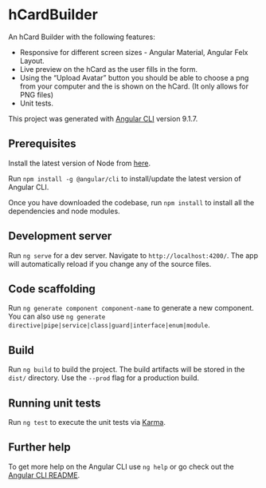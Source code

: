 # hCardBuilder

An hCard Builder with the following features:
- Responsive for different screen sizes - Angular Material, Angular Felx Layout.
- Live preview on the hCard as the user fills in the form.
- Using the “Upload Avatar” button you should be able to choose a png from your computer and the is shown on the hCard. (It only allows for PNG files)
- Unit tests.

This project was generated with [Angular CLI](https://github.com/angular/angular-cli) version 9.1.7.

## Prerequisites

Install the latest version of Node from [here](https://nodejs.org).

Run `npm install -g @angular/cli` to install/update the latest version of Angular CLI.

Once you have downloaded the codebase, run `npm install` to install all the dependencies and node modules.

## Development server

Run `ng serve` for a dev server. Navigate to `http://localhost:4200/`. The app will automatically reload if you change any of the source files.

## Code scaffolding

Run `ng generate component component-name` to generate a new component. You can also use `ng generate directive|pipe|service|class|guard|interface|enum|module`.

## Build

Run `ng build` to build the project. The build artifacts will be stored in the `dist/` directory. Use the `--prod` flag for a production build.

## Running unit tests

Run `ng test` to execute the unit tests via [Karma](https://karma-runner.github.io).

## Further help

To get more help on the Angular CLI use `ng help` or go check out the [Angular CLI README](https://github.com/angular/angular-cli/blob/master/README.md).
